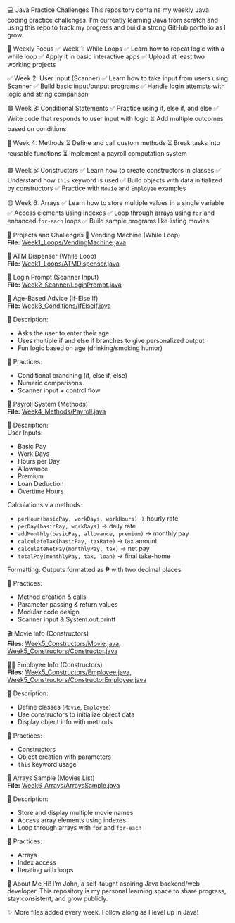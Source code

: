 💻 Java Practice Challenges
This repository contains my weekly Java coding practice challenges.
I'm currently learning Java from scratch and using this repo to track my progress and build a strong GitHub portfolio as I grow.

📅 Weekly Focus
✅ Week 1: While Loops
✅ Learn how to repeat logic with a while loop
✅ Apply it in basic interactive apps
✅ Upload at least two working projects

✅ Week 2: User Input (Scanner)
✅ Learn how to take input from users using Scanner
✅ Build basic input/output programs
✅ Handle login attempts with logic and string comparison

🟢 Week 3: Conditional Statements
✅ Practice using if, else if, and else
✅ Write code that responds to user input with logic
⏳ Add multiple outcomes based on conditions

🔵 Week 4: Methods
⏳ Define and call custom methods
⏳ Break tasks into reusable functions
⏳ Implement a payroll computation system

🟣 Week 5: Constructors
✅ Learn how to create constructors in classes
✅ Understand how `this` keyword is used
✅ Build objects with data initialized by constructors
✅ Practice with `Movie` and `Employee` examples

🟡 Week 6: Arrays
✅ Learn how to store multiple values in a single variable
✅ Access elements using indexes
✅ Loop through arrays using `for` and enhanced `for-each` loops
✅ Build sample programs like listing movies

📁 Projects and Challenges
🔁 Vending Machine (While Loop)  
**File:** [Week1_Loops/VendingMachine.java](Week1_Loops/VendingMachine.java)

🏧 ATM Dispenser (While Loop)  
**File:** [Week1_Loops/ATMDispenser.java](Week1_Loops/ATMDispenser.java)

🔐 Login Prompt (Scanner Input)  
**File:** [Week2_Scanner/LoginPrompt.java](Week2_Scanner/LoginPrompt.java)

👴 Age-Based Advice (If-Else If)  
**File:** [Week3_Conditions/IfElseIf.java](Week3_Conditions/IfElseIf.java) 

🧠 Description:  
- Asks the user to enter their age  
- Uses multiple if and else if branches to give personalized output  
- Fun logic based on age (drinking/smoking humor)  

📌 Practices:  
- Conditional branching (if, else if, else)  
- Numeric comparisons  
- Scanner input + control flow  

🧮 Payroll System (Methods)  
**File:** [Week4_Methods/Payroll.java](Week4_Methods/Payroll.java)

🧠 Description:  
User Inputs:  
- Basic Pay  
- Work Days  
- Hours per Day  
- Allowance  
- Premium  
- Loan Deduction  
- Overtime Hours  

Calculations via methods:  
- `perHour(basicPay, workDays, workHours)` → hourly rate  
- `perDay(basicPay, workDays)` → daily rate  
- `addMonthly(basicPay, allowance, premium)` → monthly pay  
- `calculateTax(basicPay, taxRate)` → tax amount  
- `calculateNetPay(monthlyPay, tax)` → net pay  
- `totalPay(monthlyPay, tax, loan)` → final take-home  

Formatting: Outputs formatted as ₱ with two decimal places  

📌 Practices:  
- Method creation & calls  
- Parameter passing & return values  
- Modular code design  
- Scanner input & System.out.printf  

🎬 Movie Info (Constructors)  
**Files:** [Week5_Constructors/Movie.java](Week5_Constructors/Movie.java), [Week5_Constructors/Constructor.java](Week5_Constructors/Constructor.java) 

👨‍💼 Employee Info (Constructors)  
**Files:** [Week5_Constructors/Employee.java](Week5_Constructors/Employee.java), [Week5_Constructors/ConstructorEmployee.java](Week5_Constructors/ConstructorEmployee.java)

🧠 Description:  
- Define classes (`Movie`, `Employee`)  
- Use constructors to initialize object data  
- Display object info with methods  

📌 Practices:  
- Constructors  
- Object creation with parameters  
- `this` keyword usage  

🎥 Arrays Sample (Movies List)  
**File:** [Week6_Arrays/ArraysSample.java](Week6_Arrays/ArraysSample.java) 

🧠 Description:  
- Store and display multiple movie names  
- Access array elements using indexes  
- Loop through arrays with `for` and `for-each`  

📌 Practices:  
- Arrays  
- Index access  
- Iterating with loops  

👋 About Me
Hi! I’m John, a self-taught aspiring Java backend/web developer.
This repository is my personal learning space to share progress, stay consistent, and grow publicly.

✨ More files added every week. Follow along as I level up in Java!
